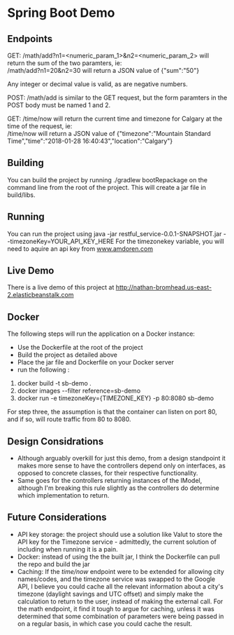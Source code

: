 Spring Boot Demo
================

## Endpoints

GET: /math/add?n1=<numeric_param_1>&n2=<numeric_param_2> will return the sum of the two paramters, ie:  
/math/add?n1=20&n2=30 will return a JSON value of {"sum":"50"}

Any integer or decimal value is valid, as are negative numbers.  

POST: /math/add is similar to the GET request, but the form paramters in the POST body must be named 1 and 2.  

GET: /time/now will return the current time and timezone for Calgary at the time of the request, ie:  
/time/now will return a JSON value of {"timezone":"Mountain Standard Time","time":"2018-01-28 16:40:43","location":"Calgary"}  


## Building
You can build the project by running ./gradlew bootRepackage on the command line from the root of the project. This will create a jar file in build/libs.

## Running
You can run the project using java -jar restful_service-0.0.1-SNAPSHOT.jar --timezoneKey=YOUR_API_KEY_HERE
For the timezonekey variable, you will need to aquire an api key from www.amdoren.com

## Live Demo
There is a live demo of this project at http://nathan-bromhead.us-east-2.elasticbeanstalk.com

## Docker
The following steps will run the application on a Docker instance:
* Use the Dockerfile at the root of the project
* Build the project as detailed above
* Place the jar file and Dockerfile on your Docker server
* run the following : 
1. docker build -t sb-demo .
2. docker images --filter reference=sb-demo
3. docker run -e timezoneKey={TIMEZONE_KEY}  -p 80:8080 sb-demo
  
For step three, the assumption is that the container can listen on port 80, and if so, will route traffic from 80 to 8080.  

## Design Considrations
* Although arguably overkill for just this demo, from a design standpoint it makes more sense to have the controllers depend only on interfaces, as opposed to concrete classes, for their respective functionality.
* Same goes for the controllers returning instances of the IModel, although I'm breaking this rule slightly as the controllers do determine which implementation to return.

## Future Considerations

* API key storage: the project should use a solution like Valut to store the API key for the Timezone service - admittedly, the current solution of including when running it is a pain.
* Docker: instead of using the the built jar, I think the Dockerfile can pull the repo and build the jar
* Caching: If the _time/now_ endpoint were to be extended for allowing city names/codes, and the timezone service was swapped to the Google API, I believe you could cache all the relevant information about a city's timezone (daylight savings and UTC offset) and simply make the calculation to return to the user, instead of making the external call. For the math endpoint, it find it tough to argue for caching, unless it was determined that some combination of parameters were being passed in on a regular basis, in which case you could cache the result.